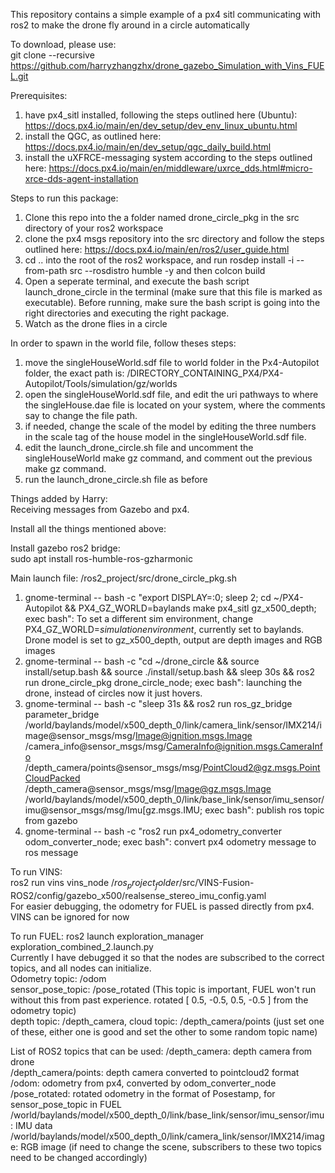 This repository contains a simple example of a px4 sitl communicating with ros2 to make the drone fly around in a circle automatically

To download, please use:\
git clone --recursive https://github.com/harryzhangzhx/drone_gazebo_Simulation_with_Vins_FUEL.git

Prerequisites:

1. have px4_sitl installed, following the steps outlined here (Ubuntu): https://docs.px4.io/main/en/dev_setup/dev_env_linux_ubuntu.html
2. install the QGC, as outlined here: https://docs.px4.io/main/en/dev_setup/qgc_daily_build.html
3. install the uXFRCE-messaging system according to the steps outlined here: https://docs.px4.io/main/en/middleware/uxrce_dds.html#micro-xrce-dds-agent-installation



Steps to run this package:

1. Clone this repo into the a folder named drone_circle_pkg in the src directory of your ros2 workspace
2. clone the px4 msgs repository into the src directory and follow the steps outlined here: https://docs.px4.io/main/en/ros2/user_guide.html
3. cd .. into the root of the ros2 workspace, and run rosdep install -i --from-path src --rosdistro humble -y and then colcon build
4. Open a seperate terminal, and execute the bash script launch_drone_circle in the terminal (make sure that this file is marked as executable). Before running, make sure the bash script is going into the right directories and executing the right package.
6. Watch as the drone flies in a circle

In order to spawn in the world file, follow theses steps:

1. move the singleHouseWorld.sdf file to world folder in the Px4-Autopilot folder, the exact path is: /DIRECTORY_CONTAINING_PX4/PX4-Autopilot/Tools/simulation/gz/worlds
2. open the singleHouseWorld.sdf file, and edit the uri pathways to where the singleHouse.dae file is located on your system, where the comments say to change the file path.
3. if needed, change the scale of the model by editing the three numbers in the scale tag of the house model in the singleHouseWorld.sdf file.
4. edit the launch_drone_circle.sh file and uncomment the singleHouseWorld make gz command, and comment out the previous make gz command.
5. run the launch_drone_circle.sh file as before


Things added by Harry:\
Receiving messages from Gazebo and px4.

Install all the things mentioned above: 

Install gazebo ros2 bridge:\
sudo apt install ros-humble-ros-gzharmonic

Main launch file: /ros2_project/src/drone_circle_pkg.sh

1. gnome-terminal -- bash -c "export DISPLAY=:0; sleep 2; cd ~/PX4-Autopilot && PX4_GZ_WORLD=baylands make px4_sitl gz_x500_depth; exec bash": To set a different sim environment, change PX4_GZ_WORLD=$simulation environment$, currently set to baylands. Drone model is set to gz_x500_depth, output are depth images and RGB images
2. gnome-terminal -- bash -c "cd ~/drone_circle && source install/setup.bash && source ./install/setup.bash && sleep 30s && ros2 run drone_circle_pkg drone_circle_node; exec bash": launching the drone, instead of circles now it just hovers.
3. gnome-terminal -- bash -c "sleep 31s && ros2 run ros_gz_bridge parameter_bridge \
/world/baylands/model/x500_depth_0/link/camera_link/sensor/IMX214/image@sensor_msgs/msg/Image@ignition.msgs.Image \
/camera_info@sensor_msgs/msg/CameraInfo@ignition.msgs.CameraInfo \
/depth_camera/points@sensor_msgs/msg/PointCloud2@gz.msgs.PointCloudPacked \
/depth_camera@sensor_msgs/msg/Image@gz.msgs.Image \
/world/baylands/model/x500_depth_0/link/base_link/sensor/imu_sensor/imu@sensor_msgs/msg/Imu[gz.msgs.IMU; exec bash": publish ros topic from gazebo
4. gnome-terminal -- bash -c "ros2 run px4_odometry_converter odom_converter_node; exec bash": convert px4 odometry message to ros message

To run VINS:\
ros2 run vins vins_node /$ros_project_folder$/src/VINS-Fusion-ROS2/config/gazebo_x500/realsense_stereo_imu_config.yaml \
For easier debugging, the odometry for FUEL is passed directly from px4. VINS can be ignored for now

To run FUEL:
ros2 launch exploration_manager exploration_combined_2.launch.py\
Currently I have debugged it so that the nodes are subscribed to the correct topics, and all nodes can initialize.\
Odometry topic: /odom\
sensor_pose_topic: /pose_rotated (This topic is important, FUEL won't run without this from past experience. rotated [ 0.5, -0.5, 0.5, -0.5 ] from the odometry topic)\
depth topic: /depth_camera, cloud topic: /depth_camera/points (just set one of these, either one is good and set the other to some random topic name)

List of ROS2 topics that can be used:
/depth_camera: depth camera from drone \
/depth_camera/points: depth camera converted to pointcloud2 format\
/odom: odometry from px4, converted by odom_converter_node\
/pose_rotated: rotated odometry in the format of Posestamp, for sensor_pose_topic in FUEL\
/world/baylands/model/x500_depth_0/link/base_link/sensor/imu_sensor/imu: IMU data\
/world/baylands/model/x500_depth_0/link/camera_link/sensor/IMX214/image: RGB image (if need to change the scene, subscribers to these two topics need to be changed accordingly)
